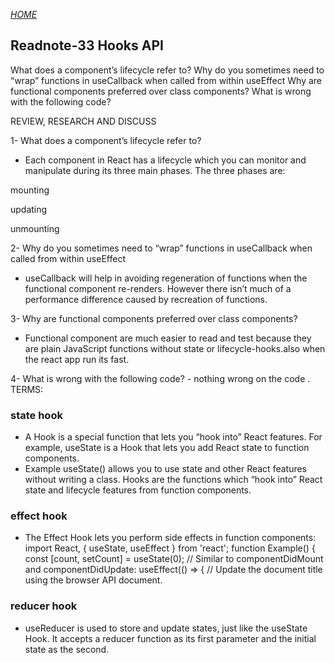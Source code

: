 [*HOME*](https://nassir1976.github.io/reading-notes/)

## Readnote-33  Hooks API
What does a component’s lifecycle refer to?
Why do you sometimes need to “wrap” functions in useCallback when called from within useEffect
Why are functional components preferred over class components?
What is wrong with the following code?

REVIEW, RESEARCH AND DISCUSS

1- What does a component’s lifecycle refer to?
   - Each component in React has a lifecycle which you can monitor and manipulate during its three main phases. The three phases are:

mounting

updating

unmounting

2- Why do you sometimes need to “wrap” functions in useCallback when called from within useEffect
  - useCallback will help in avoiding regeneration of functions when the functional component re-renders. However there isn’t much of a performance difference caused by recreation of functions.

3- Why are functional components preferred over class components?

  - Functional component are much easier to read and test because they are plain JavaScript functions without state or lifecycle-hooks.also when the react app run its fast.


4- What is wrong with the following code?
    - nothing wrong on the code .
TERMS:
### state hook
  - A Hook is a special function that lets you “hook into” React features. For example, useState is a Hook that lets you add React state to function components.
   - Example  useState() allows you to use state and other React features without writing a class. Hooks are the functions which “hook into” React state and lifecycle features from function components.

### effect hook
  - The Effect Hook lets you perform side effects in function components: import React, { useState, useEffect } from 'react'; function Example() { const [count, setCount] = useState(0); // Similar to componentDidMount and componentDidUpdate: useEffect(() => { // Update the document title using the browser API document.
 
### reducer hook
 - useReducer is used to store and update states, just like the useState Hook. It accepts a reducer function as its first parameter and the initial state as the second.

